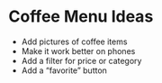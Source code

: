 #  Coffee Menu Ideas

- Add pictures of coffee items
- Make it work better on phones
- Add a filter for price or category
- Add a “favorite” button
